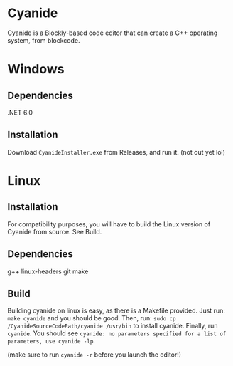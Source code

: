 # Cyanide

Cyanide is a Blockly-based code editor that can create a C++ operating system, from blockcode.

# Windows
## Dependencies
.NET 6.0 
## Installation
Download `CyanideInstaller.exe` from Releases, and run it. (not out yet lol)
# Linux
## Installation
For compatibility purposes, you will have to build the Linux version of Cyanide from source.
See Build.
## Dependencies
g++
linux-headers
git
make
## Build
Building cyanide on linux is easy, as there is a Makefile provided.
Just run: `make cyanide` and you should be good.
Then, run: `sudo cp /CyanideSourceCodePath/cyanide /usr/bin` to install cyanide.
Finally, run `cyanide`. You should see `cyanide: no parameters specified
for a list of parameters, use cyanide -lp`.

(make sure to run `cyanide -r` before you launch the editor!)
